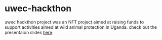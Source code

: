 # uwec-hackthon
uwec hackthon project was an NFT project aimed at raising funds to support activities aimed at wild animal protection in Uganda.
check out the presentaion slides [here](https://docs.google.com/presentation/d/1pCUXyBrZ_UdZhaBbvutk1fHAjqTsSPzm/edit?usp=sharing&ouid=104989668400240993572&rtpof=true&sd=true)
